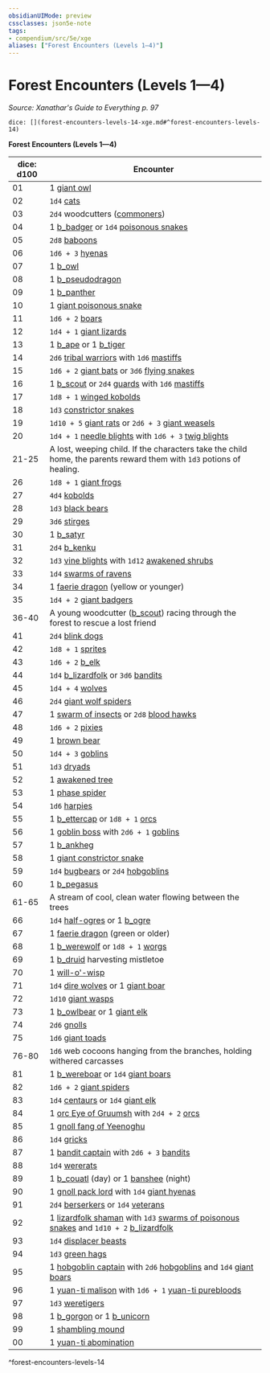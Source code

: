 ```yaml
---
obsidianUIMode: preview
cssclasses: json5e-note
tags:
- compendium/src/5e/xge
aliases: ["Forest Encounters (Levels 1—4)"]
---
```

# Forest Encounters (Levels 1—4)
*Source: Xanathar's Guide to Everything p. 97* 

`dice: [](forest-encounters-levels-14-xge.md#^forest-encounters-levels-14)`

**Forest Encounters (Levels 1—4)**

| dice: d100 | Encounter |
|------------|-----------|
| 01 | 1 [giant owl](b_giant-owl.md) |
| 02 | `1d4` [cats](b_cat.md) |
| 03 | `2d4` woodcutters ([commoners](b_commoner.md)) |
| 04 | 1 [b_badger](b_badger.md) or `1d4` [poisonous snakes](b_poisonous-snake.md) |
| 05 | `2d8` [baboons](b_baboon.md) |
| 06 | `1d6 + 3` [hyenas](b_hyena.md) |
| 07 | 1 [b_owl](b_owl.md) |
| 08 | 1 [b_pseudodragon](b_pseudodragon.md) |
| 09 | 1 [b_panther](b_panther.md) |
| 10 | 1 [giant poisonous snake](b_giant-poisonous-snake.md) |
| 11 | `1d6 + 2` [boars](b_boar.md) |
| 12 | `1d4 + 1` [giant lizards](b_giant-lizard.md) |
| 13 | 1 [b_ape](b_ape.md) or 1 [b_tiger](b_tiger.md) |
| 14 | `2d6` [tribal warriors](b_tribal-warrior.md) with `1d6` [mastiffs](b_mastiff.md) |
| 15 | `1d6 + 2` [giant bats](b_giant-bat.md) or `3d6` [flying snakes](b_flying-snake.md) |
| 16 | 1 [b_scout](b_scout.md) or `2d4` [guards](b_guard.md) with `1d6` [mastiffs](b_mastiff.md) |
| 17 | `1d8 + 1` [winged kobolds](b_winged-kobold.md) |
| 18 | `1d3` [constrictor snakes](b_constrictor-snake.md) |
| 19 | `1d10 + 5` [giant rats](b_giant-rat.md) or `2d6 + 3` [giant weasels](b_giant-weasel.md) |
| 20 | `1d4 + 1` [needle blights](compendium/bestiary/plant/needle-blight.md) with `1d6 + 3` [twig blights](compendium/bestiary/plant/twig-blight.md) |
| 21-25 | A lost, weeping child. If the characters take the child home, the parents reward them with `1d3` potions of healing. |
| 26 | `1d8 + 1` [giant frogs](b_giant-frog.md) |
| 27 | `4d4` [kobolds](b_kobold.md) |
| 28 | `1d3` [black bears](b_black-bear.md) |
| 29 | `3d6` [stirges](b_stirge.md) |
| 30 | 1 [b_satyr](b_satyr.md) |
| 31 | `2d4` [b_kenku](b_kenku.md) |
| 32 | `1d3` [vine blights](compendium/bestiary/plant/vine-blight.md) with `1d12` [awakened shrubs](compendium/bestiary/plant/awakened-shrub.md) |
| 33 | `1d4` [swarms of ravens](b_swarm-of-ravens.md) |
| 34 | 1 [faerie dragon](b_faerie-dragon-yellow.md) (yellow or younger) |
| 35 | `1d4 + 2` [giant badgers](b_giant-badger.md) |
| 36-40 | A young woodcutter ([b_scout](b_scout.md)) racing through the forest to rescue a lost friend |
| 41 | `2d4` [blink dogs](b_blink-dog.md) |
| 42 | `1d8 + 1` [sprites](b_sprite.md) |
| 43 | `1d6 + 2` [b_elk](b_elk.md) |
| 44 | `1d4` [b_lizardfolk](b_lizardfolk.md) or `3d6` [bandits](b_bandit.md) |
| 45 | `1d4 + 4` [wolves](b_wolf.md) |
| 46 | `2d4` [giant wolf spiders](b_giant-wolf-spider.md) |
| 47 | 1 [swarm of insects](b_swarm-of-insects.md) or `2d8` [blood hawks](b_blood-hawk.md) |
| 48 | `1d6 + 2` [pixies](b_pixie.md) |
| 49 | 1 [brown bear](b_brown-bear.md) |
| 50 | `1d4 + 3` [goblins](b_goblin.md) |
| 51 | `1d3` [dryads](b_dryad.md) |
| 52 | 1 [awakened tree](compendium/bestiary/plant/awakened-tree.md) |
| 53 | 1 [phase spider](b_phase-spider.md) |
| 54 | `1d6` [harpies](b_harpy.md) |
| 55 | 1 [b_ettercap](b_ettercap.md) or `1d8 + 1` [orcs](b_orc.md) |
| 56 | 1 [goblin boss](b_goblin-boss.md) with `2d6 + 1` [goblins](b_goblin.md) |
| 57 | 1 [b_ankheg](b_ankheg.md) |
| 58 | 1 [giant constrictor snake](b_giant-constrictor-snake.md) |
| 59 | `1d4` [bugbears](b_bugbear.md) or `2d4` [hobgoblins](b_hobgoblin.md) |
| 60 | 1 [b_pegasus](b_pegasus.md) |
| 61-65 | A stream of cool, clean water flowing between the trees |
| 66 | `1d4` [half-ogres](b_half-ogre-ogrillon.md) or 1 [b_ogre](b_ogre.md) |
| 67 | 1 [faerie dragon](b_faerie-dragon-green.md) (green or older) |
| 68 | 1 [b_werewolf](b_werewolf.md) or `1d8 + 1` [worgs](b_worg.md) |
| 69 | 1 [b_druid](b_druid.md) harvesting mistletoe |
| 70 | 1 [will-o'-wisp](compendium/bestiary/undead/will-o-wisp.md) |
| 71 | `1d4` [dire wolves](b_dire-wolf.md) or 1 [giant boar](b_giant-boar.md) |
| 72 | `1d10` [giant wasps](b_giant-wasp.md) |
| 73 | 1 [b_owlbear](b_owlbear.md) or 1 [giant elk](b_giant-elk.md) |
| 74 | `2d6` [gnolls](b_gnoll.md) |
| 75 | `1d6` [giant toads](b_giant-toad.md) |
| 76-80 | `1d6` web cocoons hanging from the branches, holding withered carcasses |
| 81 | 1 [b_wereboar](b_wereboar.md) or `1d4` [giant boars](b_giant-boar.md) |
| 82 | `1d6 + 2` [giant spiders](b_giant-spider.md) |
| 83 | `1d4` [centaurs](b_centaur.md) or `1d4` [giant elk](b_giant-elk.md) |
| 84 | 1 [orc Eye of Gruumsh](b_orc-eye-of-gruumsh.md) with `2d4 + 2` [orcs](b_orc.md) |
| 85 | 1 [gnoll fang of Yeenoghu](b_gnoll-fang-of-yeenoghu.md) |
| 86 | `1d4` [gricks](b_grick.md) |
| 87 | 1 [bandit captain](b_bandit-captain.md) with `2d6 + 3` [bandits](b_bandit.md) |
| 88 | `1d4` [wererats](b_wererat.md) |
| 89 | 1 [b_couatl](b_couatl.md) (day) or 1 [banshee](compendium/bestiary/undead/banshee.md) (night) |
| 90 | 1 [gnoll pack lord](b_gnoll-pack-lord.md) with `1d4` [giant hyenas](b_giant-hyena.md) |
| 91 | `2d4` [berserkers](b_berserker.md) or `1d4` [veterans](b_veteran.md) |
| 92 | 1 [lizardfolk shaman](b_lizardfolk-shaman.md) with `1d3` [swarms of poisonous snakes](b_swarm-of-poisonous-snakes.md) and `1d10 + 2` [b_lizardfolk](b_lizardfolk.md) |
| 93 | `1d4` [displacer beasts](b_displacer-beast.md) |
| 94 | `1d3` [green hags](2.%20GM%20Tools/5eTools%20Compendium%20&%20Rules/_compendium/bestiary/fey/b_green-hag.md) |
| 95 | 1 [hobgoblin captain](b_hobgoblin-captain.md) with `2d6` [hobgoblins](b_hobgoblin.md) and `1d4` [giant boars](b_giant-boar.md) |
| 96 | 1 [yuan-ti malison](b_yuan-ti-malison-type-1.md) with `1d6 + 1` [yuan-ti purebloods](b_yuan-ti-pureblood.md) |
| 97 | `1d3` [weretigers](b_weretiger.md) |
| 98 | 1 [b_gorgon](b_gorgon.md) or 1 [b_unicorn](2.%20GM%20Tools/5eTools%20Compendium%20&%20Rules/_compendium/bestiary/celestial/b_unicorn.md) |
| 99 | 1 [shambling mound](compendium/bestiary/plant/shambling-mound.md) |
| 00 | 1 [yuan-ti abomination](b_yuan-ti-abomination.md) |
^forest-encounters-levels-14